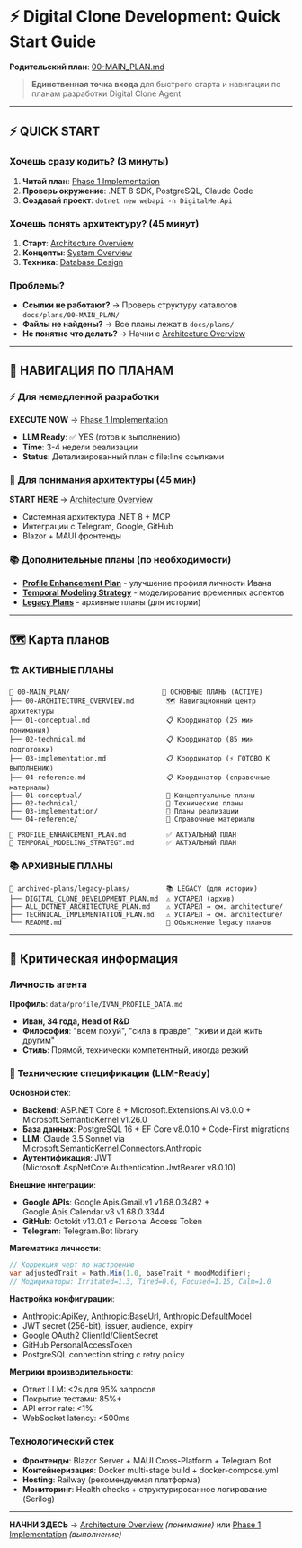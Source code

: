 # ⚡ Digital Clone Development: Quick Start Guide

**Родительский план**: [00-MAIN_PLAN.md](./00-MAIN_PLAN.md)

> **Единственная точка входа** для быстрого старта и навигации по планам разработки Digital Clone Agent

---

## ⚡ QUICK START

### Хочешь сразу кодить? (3 минуты)
1. **Читай план**: [Phase 1 Implementation](00-MAIN_PLAN/03-implementation/03-02-phase1-detailed.md) 
2. **Проверь окружение**: .NET 8 SDK, PostgreSQL, Claude Code
3. **Создавай проект**: `dotnet new webapi -n DigitalMe.Api`

### Хочешь понять архитектуру? (45 минут)
1. **Старт**: [Architecture Overview](00-MAIN_PLAN/00-ARCHITECTURE_OVERVIEW.md)
2. **Концепты**: [System Overview](00-MAIN_PLAN/01-conceptual/01-01-system-overview.md)
3. **Техника**: [Database Design](00-MAIN_PLAN/02-technical/02-01-database-design.md)

### Проблемы?
- **Ссылки не работают?** → Проверь структуру каталогов `docs/plans/00-MAIN_PLAN/`
- **Файлы не найдены?** → Все планы лежат в `docs/plans/`
- **Не понятно что делать?** → Начни с [Architecture Overview](00-MAIN_PLAN/00-ARCHITECTURE_OVERVIEW.md)

---

## 📍 НАВИГАЦИЯ ПО ПЛАНАМ

### ⚡ Для немедленной разработки
**EXECUTE NOW** → [Phase 1 Implementation](00-MAIN_PLAN/03-implementation/03-02-phase1-detailed.md)
- **LLM Ready**: ✅ YES (готов к выполнению)
- **Time**: 3-4 недели реализации
- **Status**: Детализированный план с file:line ссылками

### 🎯 Для понимания архитектуры (45 мин)
**START HERE** → [Architecture Overview](00-MAIN_PLAN/00-ARCHITECTURE_OVERVIEW.md)
- Системная архитектура .NET 8 + MCP  
- Интеграции с Telegram, Google, GitHub
- Blazor + MAUI фронтенды

### 📚 Дополнительные планы (по необходимости)
- **[Profile Enhancement Plan](PROFILE_ENHANCEMENT_PLAN.md)** - улучшение профиля личности Ивана
- **[Temporal Modeling Strategy](TEMPORAL_MODELING_STRATEGY.md)** - моделирование временных аспектов
- **[Legacy Plans](archived-plans/legacy-plans/)** - архивные планы (для истории)

---

## 🗺️ Карта планов

### 🏗️ АКТИВНЫЕ ПЛАНЫ
```  
📁 00-MAIN_PLAN/                       🚀 ОСНОВНЫЕ ПЛАНЫ (ACTIVE)
├── 00-ARCHITECTURE_OVERVIEW.md        🗺️ Навигационный центр архитектуры
├── 01-conceptual.md                   📋 Координатор (25 мин понимания)
├── 02-technical.md                    📋 Координатор (85 мин подготовки)  
├── 03-implementation.md               📋 Координатор (⚡ ГОТОВО К ВЫПОЛНЕНИЮ)
├── 04-reference.md                    📋 Координатор (справочные материалы)
├── 01-conceptual/                     📁 Концептуальные планы
├── 02-technical/                      📁 Технические планы  
├── 03-implementation/                 📁 Планы реализации
└── 04-reference/                      📁 Справочные материалы

📄 PROFILE_ENHANCEMENT_PLAN.md          ✅ АКТУАЛЬНЫЙ ПЛАН
📄 TEMPORAL_MODELING_STRATEGY.md        ✅ АКТУАЛЬНЫЙ ПЛАН
```

### 📚 АРХИВНЫЕ ПЛАНЫ  
```
📁 archived-plans/legacy-plans/         📚 LEGACY (для истории)
├── DIGITAL_CLONE_DEVELOPMENT_PLAN.md  ⚠️ УСТАРЕЛ (архив)
├── ALL_DOTNET_ARCHITECTURE_PLAN.md    ⚠️ УСТАРЕЛ → см. architecture/
├── TECHNICAL_IMPLEMENTATION_PLAN.md   ⚠️ УСТАРЕЛ → см. architecture/
└── README.md                          📖 Объяснение legacy планов
```

---

## 🚨 Критическая информация

### Личность агента
**Профиль**: `data/profile/IVAN_PROFILE_DATA.md`
- **Иван, 34 года, Head of R&D**  
- **Философия**: "всем похуй", "сила в правде", "живи и дай жить другим"
- **Стиль**: Прямой, технически компетентный, иногда резкий

### 🔧 Технические спецификации (LLM-Ready)

**Основной стек**:
- **Backend**: ASP.NET Core 8 + Microsoft.Extensions.AI v8.0.0 + Microsoft.SemanticKernel v1.26.0
- **База данных**: PostgreSQL 16 + EF Core v8.0.10 + Code-First migrations  
- **LLM**: Claude 3.5 Sonnet via Microsoft.SemanticKernel.Connectors.Anthropic
- **Аутентификация**: JWT (Microsoft.AspNetCore.Authentication.JwtBearer v8.0.10)

**Внешние интеграции**:
- **Google APIs**: Google.Apis.Gmail.v1 v1.68.0.3482 + Google.Apis.Calendar.v3 v1.68.0.3344
- **GitHub**: Octokit v13.0.1 с Personal Access Token
- **Telegram**: Telegram.Bot library

**Математика личности**:
```csharp
// Коррекция черт по настроению
var adjustedTrait = Math.Min(1.0, baseTrait * moodModifier);
// Модификаторы: Irritated=1.3, Tired=0.6, Focused=1.15, Calm=1.0
```

**Настройка конфигурации**:
- Anthropic:ApiKey, Anthropic:BaseUrl, Anthropic:DefaultModel  
- JWT secret (256-bit), issuer, audience, expiry
- Google OAuth2 ClientId/ClientSecret
- GitHub PersonalAccessToken
- PostgreSQL connection string с retry policy

**Метрики производительности**:
- Ответ LLM: <2s для 95% запросов
- Покрытие тестами: 85%+
- API error rate: <1%
- WebSocket latency: <500ms

### Технологический стек
- **Фронтенды**: Blazor Server + MAUI Cross-Platform + Telegram Bot
- **Контейнеризация**: Docker multi-stage build + docker-compose.yml
- **Hosting**: Railway (рекомендуемая платформа)
- **Мониторинг**: Health checks + структурированное логирование (Serilog)

---

**НАЧНИ ЗДЕСЬ** → [Architecture Overview](00-MAIN_PLAN/00-ARCHITECTURE_OVERVIEW.md) *(понимание)* или [Phase 1 Implementation](00-MAIN_PLAN/03-implementation/03-02-phase1-detailed.md) *(выполнение)*
